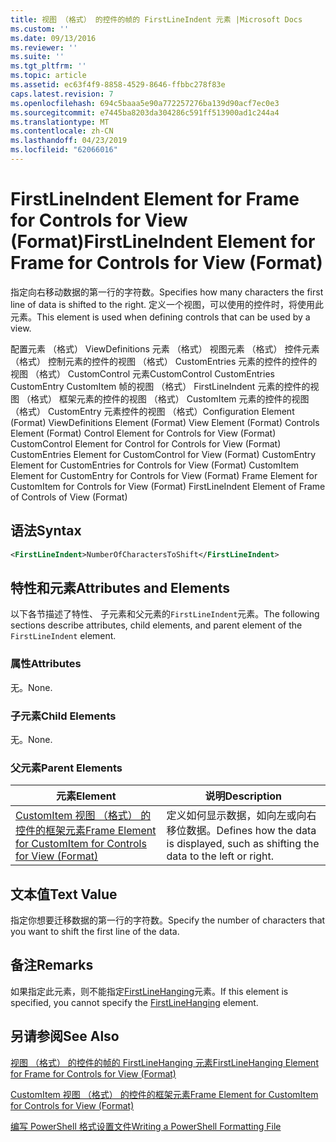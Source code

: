 ```yaml
---
title: 视图 （格式） 的控件的帧的 FirstLineIndent 元素 |Microsoft Docs
ms.custom: ''
ms.date: 09/13/2016
ms.reviewer: ''
ms.suite: ''
ms.tgt_pltfrm: ''
ms.topic: article
ms.assetid: ec63f4f9-8858-4529-8646-ffbbc278f83e
caps.latest.revision: 7
ms.openlocfilehash: 694c5baaa5e90a772257276ba139d90acf7ec0e3
ms.sourcegitcommit: e7445ba8203da304286c591ff513900ad1c244a4
ms.translationtype: MT
ms.contentlocale: zh-CN
ms.lasthandoff: 04/23/2019
ms.locfileid: "62066016"
---
```

# <a name="firstlineindent-element-for-frame-for-controls-for-view-format"></a><span data-ttu-id="75c57-102">FirstLineIndent Element for Frame for Controls for View (Format)</span><span class="sxs-lookup"><span data-stu-id="75c57-102">FirstLineIndent Element for Frame for Controls for View (Format)</span></span>

<span data-ttu-id="75c57-103">指定向右移动数据的第一行的字符数。</span><span class="sxs-lookup"><span data-stu-id="75c57-103">Specifies how many characters the first line of data is shifted to the right.</span></span> <span data-ttu-id="75c57-104">定义一个视图，可以使用的控件时，将使用此元素。</span><span class="sxs-lookup"><span data-stu-id="75c57-104">This element is used when defining controls that can be used by a view.</span></span>

<span data-ttu-id="75c57-105">配置元素 （格式） ViewDefinitions 元素 （格式） 视图元素 （格式） 控件元素 （格式） 控制元素的控件的视图 （格式） CustomEntries 元素的控件的控件的视图 （格式） CustomControl 元素CustomControl CustomEntries CustomEntry CustomItem 帧的视图 （格式） FirstLineIndent 元素的控件的视图 （格式） 框架元素的控件的视图 （格式） CustomItem 元素的控件的视图 （格式） CustomEntry 元素控件的视图 （格式）</span><span class="sxs-lookup"><span data-stu-id="75c57-105">Configuration Element (Format) ViewDefinitions Element (Format) View Element (Format) Controls Element (Format) Control Element for Controls for View (Format) CustomControl Element for Control for Controls for View (Format) CustomEntries Element for CustomControl for View (Format) CustomEntry Element for CustomEntries for Controls for View (Format) CustomItem Element for CustomEntry for Controls for View (Format) Frame Element for CustomItem for Controls for View (Format) FirstLineIndent Element of Frame of Controls of View (Format)</span></span>

## <a name="syntax"></a><span data-ttu-id="75c57-106">语法</span><span class="sxs-lookup"><span data-stu-id="75c57-106">Syntax</span></span>

```xml
<FirstLineIndent>NumberOfCharactersToShift</FirstLineIndent>
```

## <a name="attributes-and-elements"></a><span data-ttu-id="75c57-107">特性和元素</span><span class="sxs-lookup"><span data-stu-id="75c57-107">Attributes and Elements</span></span>

<span data-ttu-id="75c57-108">以下各节描述了特性、 子元素和父元素的`FirstLineIndent`元素。</span><span class="sxs-lookup"><span data-stu-id="75c57-108">The following sections describe attributes, child elements, and parent element of the `FirstLineIndent` element.</span></span>

### <a name="attributes"></a><span data-ttu-id="75c57-109">属性</span><span class="sxs-lookup"><span data-stu-id="75c57-109">Attributes</span></span>

<span data-ttu-id="75c57-110">无。</span><span class="sxs-lookup"><span data-stu-id="75c57-110">None.</span></span>

### <a name="child-elements"></a><span data-ttu-id="75c57-111">子元素</span><span class="sxs-lookup"><span data-stu-id="75c57-111">Child Elements</span></span>

<span data-ttu-id="75c57-112">无。</span><span class="sxs-lookup"><span data-stu-id="75c57-112">None.</span></span>

### <a name="parent-elements"></a><span data-ttu-id="75c57-113">父元素</span><span class="sxs-lookup"><span data-stu-id="75c57-113">Parent Elements</span></span>

|<span data-ttu-id="75c57-114">元素</span><span class="sxs-lookup"><span data-stu-id="75c57-114">Element</span></span>|<span data-ttu-id="75c57-115">说明</span><span class="sxs-lookup"><span data-stu-id="75c57-115">Description</span></span>|
|-------------|-----------------|
|[<span data-ttu-id="75c57-116">CustomItem 视图 （格式） 的控件的框架元素</span><span class="sxs-lookup"><span data-stu-id="75c57-116">Frame Element for CustomItem for Controls for View (Format)</span></span>](./frame-element-for-customitem-for-controls-for-view-format.md)|<span data-ttu-id="75c57-117">定义如何显示数据，如向左或向右移位数据。</span><span class="sxs-lookup"><span data-stu-id="75c57-117">Defines how the data is displayed, such as shifting the data to the left or right.</span></span>|

## <a name="text-value"></a><span data-ttu-id="75c57-118">文本值</span><span class="sxs-lookup"><span data-stu-id="75c57-118">Text Value</span></span>

<span data-ttu-id="75c57-119">指定你想要迁移数据的第一行的字符数。</span><span class="sxs-lookup"><span data-stu-id="75c57-119">Specify the number of characters that you want to shift the first line of the data.</span></span>

## <a name="remarks"></a><span data-ttu-id="75c57-120">备注</span><span class="sxs-lookup"><span data-stu-id="75c57-120">Remarks</span></span>

<span data-ttu-id="75c57-121">如果指定此元素，则不能指定[FirstLineHanging](./firstlinehanging-element-for-frame-for-controls-for-view-format.md)元素。</span><span class="sxs-lookup"><span data-stu-id="75c57-121">If this element is specified, you cannot specify the [FirstLineHanging](./firstlinehanging-element-for-frame-for-controls-for-view-format.md) element.</span></span>

## <a name="see-also"></a><span data-ttu-id="75c57-122">另请参阅</span><span class="sxs-lookup"><span data-stu-id="75c57-122">See Also</span></span>

[<span data-ttu-id="75c57-123">视图 （格式） 的控件的帧的 FirstLineHanging 元素</span><span class="sxs-lookup"><span data-stu-id="75c57-123">FirstLineHanging Element for Frame for Controls for View (Format)</span></span>](./firstlinehanging-element-for-frame-for-controls-for-view-format.md)

[<span data-ttu-id="75c57-124">CustomItem 视图 （格式） 的控件的框架元素</span><span class="sxs-lookup"><span data-stu-id="75c57-124">Frame Element for CustomItem for Controls for View (Format)</span></span>](./frame-element-for-customitem-for-controls-for-view-format.md)

[<span data-ttu-id="75c57-125">编写 PowerShell 格式设置文件</span><span class="sxs-lookup"><span data-stu-id="75c57-125">Writing a PowerShell Formatting File</span></span>](./writing-a-powershell-formatting-file.md)
